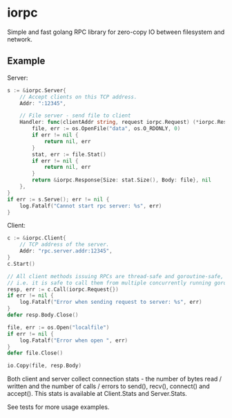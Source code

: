 iorpc
=====

Simple and fast golang RPC library for zero-copy IO between filesystem and network.

## Example

Server:
```go
s := &iorpc.Server{
    // Accept clients on this TCP address.
    Addr: ":12345",

    // File server - send file to client
    Handler: func(clientAddr string, request iorpc.Request) (*iorpc.Response, error) {
        file, err := os.OpenFile("data", os.O_RDONLY, 0)
        if err != nil {
            return nil, err
        }
        stat, err := file.Stat()
        if err != nil {
            return nil, err
        }
        return &iorpc.Response{Size: stat.Size(), Body: file}, nil
    },
}
if err := s.Serve(); err != nil {
    log.Fatalf("Cannot start rpc server: %s", err)
}
```

Client:
```go
c := &iorpc.Client{
    // TCP address of the server.
    Addr: "rpc.server.addr:12345",
}
c.Start()

// All client methods issuing RPCs are thread-safe and goroutine-safe,
// i.e. it is safe to call them from multiple concurrently running goroutines.
resp, err := c.Call(iorpc.Request{})
if err != nil {
    log.Fatalf("Error when sending request to server: %s", err)
}
defer resp.Body.Close()

file, err := os.Open("localfile")
if err != nil {
    log.Fatalf("Error when open ", err)
}
defer file.Close()

io.Copy(file, resp.Body)
```

Both client and server collect connection stats - the number of bytes
read / written and the number of calls / errors to send(), recv(), connect()
and accept(). This stats is available at Client.Stats and Server.Stats.

See tests for more usage examples.
